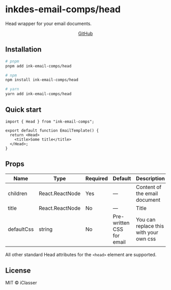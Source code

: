 # inkdes-email-comps/head

Head wrapper for your email documents.

<div style='text-align:center'>
  <a href='https://github.com/iClasser/inkdes-email-comps'>GitHub<a>
  </hr>
</div>

## Installation

```bash
# pnpm
pnpm add ink-email-comps/head

# npm
npm install ink-email-comps/head

# yarn
yarn add ink-email-comps/head
```

## Quick start

```tsx
import { Head } from "ink-email-comps";

export default function EmailTemplate() {
  return <Head>
    <title>Some title</title>
  </Head>;
}
```

## Props

| Name     | Type                   | Required | Default | Description                         |
| -------- | ---------------------- | -------- | ------- | ----------------------------------- |
| children | React.ReactNode        | Yes      | —       | Content of the email document       |
| title | React.ReactNode        | No      | —       | Title       |
| defaultCss | string        | No      | Pre-written CSS for email       | You can replace this with your own css       |


All other standard Head attributes for the `<head>` element are supported.

## License

MIT © iClasser
